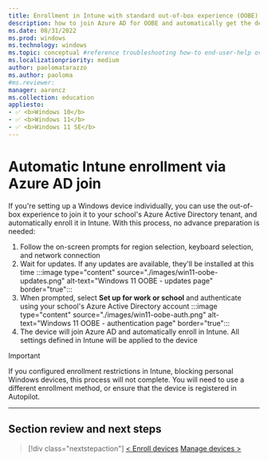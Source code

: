 ```yaml
---
title: Enrollment in Intune with standard out-of-box experience (OOBE)
description: how to join Azure AD for OOBE and automatically get the device enrolled in Intune
ms.date: 08/31/2022
ms.prod: windows
ms.technology: windows
ms.topic: conceptual #reference troubleshooting how-to end-user-help overview (more in contrib guide)
ms.localizationpriority: medium
author: paolomatarazzo
ms.author: paoloma
#ms.reviewer: 
manager: aaroncz
ms.collection: education
appliesto:
- ✅ <b>Windows 10</b>
- ✅ <b>Windows 11</b>
- ✅ <b>Windows 11 SE</b>
---
```

# Automatic Intune enrollment via Azure AD join

If you're setting up a Windows device individually, you can use the out-of-box experience to join it to your school's Azure Active Directory tenant, and automatically enroll it in Intune.
With this process, no advance preparation is needed:

1. Follow the on-screen prompts for region selection, keyboard selection, and network connection
1. Wait for updates. If any updates are available, they'll be installed at this time
  :::image type="content" source="./images/win11-oobe-updates.png" alt-text="Windows 11 OOBE - updates page" border="true":::
1. When prompted, select **Set up for work or school** and authenticate using your school's Azure Active Directory account
  :::image type="content" source="./images/win11-oobe-auth.png" alt-text="Windows 11 OOBE - authentication page" border="true":::
1. The device will join Azure AD and automatically enroll in Intune. All settings defined in Intune will be applied to the device

> [!IMPORTANT]
> If you configured enrollment restrictions in Intune, blocking personal Windows devices, this process will not complete. You will need to use a different enrollment method, or ensure that the device is registered in Autopilot.
________________________________________________________
## Section review and next steps

> [!div class="nextstepaction"]
> [< Enroll devices](enrollment-overview.md)
> [Manage devices >](management-overview.md)